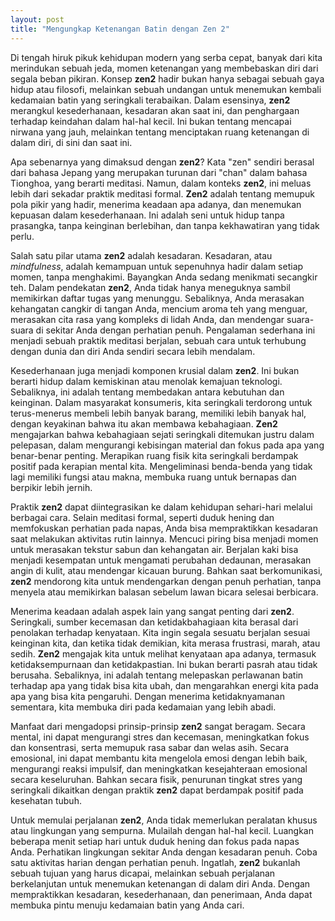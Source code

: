 ```yaml
---
layout: post
title: "Mengungkap Ketenangan Batin dengan Zen 2"
---
```


Di tengah hiruk pikuk kehidupan modern yang serba cepat, banyak dari kita merindukan sebuah jeda, momen ketenangan yang membebaskan diri dari segala beban pikiran. Konsep **zen2** hadir bukan hanya sebagai sebuah gaya hidup atau filosofi, melainkan sebuah undangan untuk menemukan kembali kedamaian batin yang seringkali terabaikan. Dalam esensinya, **zen2** merangkul kesederhanaan, kesadaran akan saat ini, dan penghargaan terhadap keindahan dalam hal-hal kecil. Ini bukan tentang mencapai nirwana yang jauh, melainkan tentang menciptakan ruang ketenangan di dalam diri, di sini dan saat ini.

Apa sebenarnya yang dimaksud dengan **zen2**? Kata "zen" sendiri berasal dari bahasa Jepang yang merupakan turunan dari "chan" dalam bahasa Tionghoa, yang berarti meditasi. Namun, dalam konteks **zen2**, ini meluas lebih dari sekadar praktik meditasi formal. **Zen2** adalah tentang memupuk pola pikir yang hadir, menerima keadaan apa adanya, dan menemukan kepuasan dalam kesederhanaan. Ini adalah seni untuk hidup tanpa prasangka, tanpa keinginan berlebihan, dan tanpa kekhawatiran yang tidak perlu.

Salah satu pilar utama **zen2** adalah kesadaran. Kesadaran, atau *mindfulness*, adalah kemampuan untuk sepenuhnya hadir dalam setiap momen, tanpa menghakimi. Bayangkan Anda sedang menikmati secangkir teh. Dalam pendekatan **zen2**, Anda tidak hanya meneguknya sambil memikirkan daftar tugas yang menunggu. Sebaliknya, Anda merasakan kehangatan cangkir di tangan Anda, mencium aroma teh yang menguar, merasakan cita rasa yang kompleks di lidah Anda, dan mendengar suara-suara di sekitar Anda dengan perhatian penuh. Pengalaman sederhana ini menjadi sebuah praktik meditasi berjalan, sebuah cara untuk terhubung dengan dunia dan diri Anda sendiri secara lebih mendalam.

Kesederhanaan juga menjadi komponen krusial dalam **zen2**. Ini bukan berarti hidup dalam kemiskinan atau menolak kemajuan teknologi. Sebaliknya, ini adalah tentang membedakan antara kebutuhan dan keinginan. Dalam masyarakat konsumeris, kita seringkali terdorong untuk terus-menerus membeli lebih banyak barang, memiliki lebih banyak hal, dengan keyakinan bahwa itu akan membawa kebahagiaan. **Zen2** mengajarkan bahwa kebahagiaan sejati seringkali ditemukan justru dalam pelepasan, dalam mengurangi kebisingan material dan fokus pada apa yang benar-benar penting. Merapikan ruang fisik kita seringkali berdampak positif pada kerapian mental kita. Mengeliminasi benda-benda yang tidak lagi memiliki fungsi atau makna, membuka ruang untuk bernapas dan berpikir lebih jernih.

Praktik **zen2** dapat diintegrasikan ke dalam kehidupan sehari-hari melalui berbagai cara. Selain meditasi formal, seperti duduk hening dan memfokuskan perhatian pada napas, Anda bisa mempraktikkan kesadaran saat melakukan aktivitas rutin lainnya. Mencuci piring bisa menjadi momen untuk merasakan tekstur sabun dan kehangatan air. Berjalan kaki bisa menjadi kesempatan untuk mengamati perubahan dedaunan, merasakan angin di kulit, atau mendengar kicauan burung. Bahkan saat berkomunikasi, **zen2** mendorong kita untuk mendengarkan dengan penuh perhatian, tanpa menyela atau memikirkan balasan sebelum lawan bicara selesai berbicara.

Menerima keadaan adalah aspek lain yang sangat penting dari **zen2**. Seringkali, sumber kecemasan dan ketidakbahagiaan kita berasal dari penolakan terhadap kenyataan. Kita ingin segala sesuatu berjalan sesuai keinginan kita, dan ketika tidak demikian, kita merasa frustrasi, marah, atau sedih. **Zen2** mengajak kita untuk melihat kenyataan apa adanya, termasuk ketidaksempurnaan dan ketidakpastian. Ini bukan berarti pasrah atau tidak berusaha. Sebaliknya, ini adalah tentang melepaskan perlawanan batin terhadap apa yang tidak bisa kita ubah, dan mengarahkan energi kita pada apa yang bisa kita pengaruhi. Dengan menerima ketidaknyamanan sementara, kita membuka diri pada kedamaian yang lebih abadi.

Manfaat dari mengadopsi prinsip-prinsip **zen2** sangat beragam. Secara mental, ini dapat mengurangi stres dan kecemasan, meningkatkan fokus dan konsentrasi, serta memupuk rasa sabar dan welas asih. Secara emosional, ini dapat membantu kita mengelola emosi dengan lebih baik, mengurangi reaksi impulsif, dan meningkatkan kesejahteraan emosional secara keseluruhan. Bahkan secara fisik, penurunan tingkat stres yang seringkali dikaitkan dengan praktik **zen2** dapat berdampak positif pada kesehatan tubuh.

Untuk memulai perjalanan **zen2**, Anda tidak memerlukan peralatan khusus atau lingkungan yang sempurna. Mulailah dengan hal-hal kecil. Luangkan beberapa menit setiap hari untuk duduk hening dan fokus pada napas Anda. Perhatikan lingkungan sekitar Anda dengan kesadaran penuh. Coba satu aktivitas harian dengan perhatian penuh. Ingatlah, **zen2** bukanlah sebuah tujuan yang harus dicapai, melainkan sebuah perjalanan berkelanjutan untuk menemukan ketenangan di dalam diri Anda. Dengan mempraktikkan kesadaran, kesederhanaan, dan penerimaan, Anda dapat membuka pintu menuju kedamaian batin yang Anda cari.
